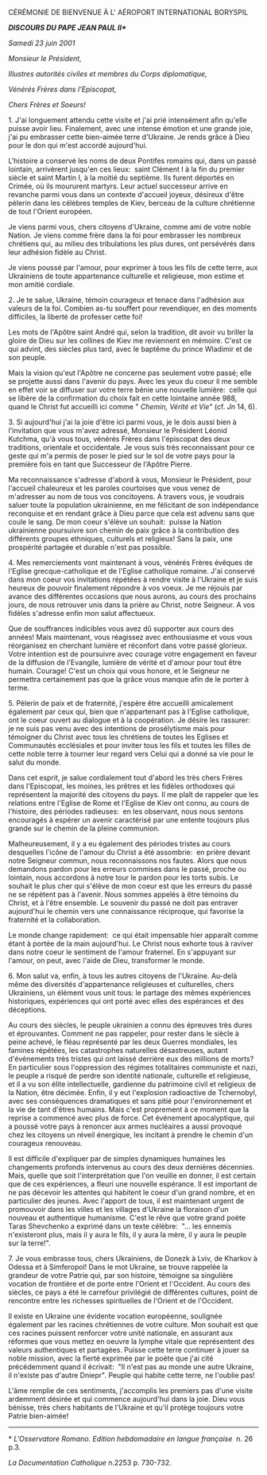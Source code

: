 CÉRÉMONIE DE BIENVENUE À L' AÉROPORT INTERNATIONAL BORYSPIL

***DISCOURS DU PAPE JEAN PAUL II\****

*Samedi 23 juin 2001*

*Monsieur le Président,*

*Illustres autorités civiles et membres du Corps diplomatique,*

*Vénérés Frères dans l'Episcopat,*

*Chers Frères et Soeurs!*

1. J'ai longuement attendu cette visite et j'ai prié intensément afin qu'elle puisse avoir lieu. Finalement, avec une intense émotion et une grande joie, j'ai pu embrasser cette bien-aimée terre d'Ukraine. Je rends grâce à Dieu pour le don qui m'est accordé aujourd'hui.

L'histoire a conservé les noms de deux Pontifes romains qui, dans un passé lointain, arrivèrent jusqu'en ces lieux:  saint Clément I à la fin du premier siècle et saint Martin I, à la moitié du septième. Ils furent déportés en Crimée, où ils moururent martyrs. Leur actuel successeur arrive en revanche parmi vous dans un contexte d'accueil joyeux, désireux d'être pèlerin dans les célèbres temples de Kiev, berceau de la culture chrétienne de tout l'Orient européen.

Je viens parmi vous, chers citoyens d'Ukraine, comme ami de votre noble Nation. Je viens comme frère dans la foi pour embrasser les nombreux chrétiens qui, au milieu des tribulations les plus dures, ont persévérés dans leur adhésion fidèle au Christ.

Je viens poussé par l'amour, pour exprimer à tous les fils de cette terre, aux Ukrainiens de toute appartenance culturelle et religieuse, mon estime et mon amitié cordiale.

2\. Je te salue, Ukraine, témoin courageux et tenace dans l'adhésion aux valeurs de la foi. Combien as-tu souffert pour revendiquer, en des moments difficiles, la liberté de professer cette foi!

Les mots de l'Apôtre saint André qui, selon la tradition, dit avoir vu briller la gloire de Dieu sur les collines de Kiev me reviennent en mémoire. C'est ce qui advint, des siècles plus tard, avec le baptême du prince Wladimir et de son peuple.

Mais la vision qu'eut l'Apôtre ne concerne pas seulement votre passé; elle se projette aussi dans l'avenir du pays. Avec les yeux du coeur il me semble en effet voir se diffuser sur votre terre bénie une nouvelle lumière:  celle qui se libère de la confirmation du choix fait en cette lointaine année 988, quand le Christ fut accueilli ici comme " *Chemin, Vérité et Vie*" (cf. *Jn* 14, 6).

3. Si aujourd'hui j'ai la joie d'être ici parmi vous, je le dois aussi bien à l'invitation que vous m'avez adressé, Monsieur le Président Léonid Kutchma, qu'à vous tous, vénérés Frères dans l'épiscopat des deux traditions, orientale et occidentale. Je vous suis très reconnaissant pour ce geste qui m'a permis de poser le pied sur le sol de votre pays pour la première fois en tant que Successeur de l'Apôtre Pierre.

Ma reconnaissance s'adresse d'abord à vous, Monsieur le Président, pour l'accueil chaleureux et les paroles courtoises que vous venez de m'adresser au nom de tous vos concitoyens. A travers vous, je voudrais saluer toute la population ukrainienne, en me félicitant de son indépendance reconquise et en rendant grâce à Dieu parce que cela est advenu sans que coule le sang. De mon coeur s'élève un souhait:  puisse la Nation ukrainienne poursuivre son chemin de paix grâce à la contribution des différents groupes ethniques, culturels et religieux! Sans la paix, une prospérité partagée et durable n'est pas possible.

4. Mes remerciements vont maintenant à vous, vénérés Frères évêques de l'Eglise grecque-catholique et de l'Eglise catholique romaine. J'ai conservé dans mon coeur vos invitations répétées à rendre visite à l'Ukraine et je suis heureux de pouvoir finalement répondre à vos voeux. Je me réjouis par avance des différentes occasions que nous aurons, au cours des prochains jours, de nous retrouver unis dans la prière au Christ, notre Seigneur. A vos fidèles s'adresse enfin mon salut affectueux.

Que de souffrances indicibles vous avez dû supporter aux cours des années! Mais maintenant, vous réagissez avec enthousiasme et vous vous réorganisez en cherchant lumière et réconfort dans votre passé glorieux. Votre intention est de poursuivre avec courage votre engagement en faveur de la diffusion de l'Evangile, lumière de vérité et d'amour pour tout être humain. Courage! C'est un choix qui vous honore, et le Seigneur ne permettra certainement pas que la grâce vous manque afin de le porter à terme.

5. Pèlerin de paix et de fraternité, j'espère être accueilli amicalement également par ceux qui, bien que n'appartenant pas à l'Eglise catholique, ont le coeur ouvert au dialogue et à la coopération. Je désire les rassurer:  je ne suis pas venu avec des intentions de prosélytisme mais pour témoigner du Christ avec tous les chrétiens de toutes les Eglises et Communautés ecclésiales et pour inviter tous les fils et toutes les filles de cette noble terre à tourner leur regard vers Celui qui a donné sa vie pour le salut du monde.

Dans cet esprit, je salue cordialement tout d'abord les très chers Frères dans l'Episcopat, les moines, les prêtres et les fidèles orthodoxes qui représentent la majorité des citoyens du pays. Il me plaît de rappeler que les relations entre l'Eglise de Rome et l'Eglise de Kiev ont connu, au cours de l'histoire, des périodes radieuses:  en les observant, nous nous sentons encouragés à espérer un avenir caractérisé par une entente toujours plus grande sur le chemin de la pleine communion.

Malheureusement, il y a eu également des périodes tristes au cours desquelles l'icône de l'amour du Christ a été assombrie:  en prière devant notre Seigneur commun, nous reconnaissons nos fautes. Alors que nous demandons pardon pour les erreurs commises dans le passé, proche ou lointain, nous accordons à notre tour le pardon pour les torts subis. Le souhait le plus cher qui s'élève de mon coeur est que les erreurs du passé ne se répètent pas à l'avenir. Nous sommes appelés à être témoins du Christ, et à l'être ensemble. Le souvenir du passé ne doit pas entraver aujourd'hui le chemin vers une connaissance réciproque, qui favorise la fraternité et la collaboration.

Le monde change rapidement:  ce qui était impensable hier apparaît comme étant à portée de la main aujourd'hui. Le Christ nous exhorte tous à raviver dans notre coeur le sentiment de l'amour fraternel. En s'appuyant sur l'amour, on peut, avec l'aide de Dieu, transformer le monde.

6. Mon salut va, enfin, à tous les autres citoyens de l'Ukraine. Au-delà même des diversités d'appartenance religieuses et culturelles, chers Ukrainiens, un élément vous unit tous: le partage des mêmes expériences historiques, expériences qui ont porté avec elles des espérances et des déceptions.

Au cours des siècles, le peuple ukrainien a connu des épreuves très dures et éprouvantes. Comment ne pas rappeler, pour rester dans le siècle à peine achevé, le fléau représenté par les deux Guerres mondiales, les famines répétées, les catastrophes naturelles désastreuses, autant d'événements très tristes qui ont laissé derrière eux des millions de morts? En particulier sous l'oppression des régimes totalitaires communiste et nazi, le peuple a risqué de perdre son identité nationale, culturelle et religieuse, et il a vu son élite intellectuelle, gardienne du patrimoine civil et religieux de la Nation, être décimée. Enfin, il y eut l'explosion radioactive de Tchernobyl, avec ses conséquences dramatiques et sans pitié pour l'environnement et la vie de tant d'êtres humains. Mais c'est proprement à ce moment que la reprise a commencé avec plus de force. Cet événement apocalyptique, qui a poussé votre pays à renoncer aux armes nucléaires a aussi provoqué chez les citoyens un réveil énergique, les incitant à prendre le chemin d'un courageux renouveau.

Il est difficile d'expliquer par de simples dynamiques humaines les changements profonds intervenus au cours des deux dernières décennies. Mais, quelle que soit l'interprétation que l'on veuille en donner, il est certain que de ces expériences, a fleuri une nouvelle espérance. Il est important de ne pas décevoir les attentes qui habitent le coeur d'un grand nombre, et en particulier des jeunes. Avec l'apport de tous, il est maintenant urgent de promouvoir dans les villes et les villages d'Ukraine la floraison d'un nouveau et authentique humanisme. C'est le rêve que votre grand poète Taras Shevchenko a exprimé dans un texte célèbre:  "... les ennemis n'existeront plus, mais il y aura le fils, il y aura la mère, il y aura le peuple sur la terre!".

7. Je vous embrasse tous, chers Ukrainiens, de Donezk à Lviv, de Kharkov à Odessa et à Simferopol! Dans le mot Ukraine, se trouve rappelée la grandeur de votre Patrie qui, par son histoire, témoigne sa singulière vocation de frontière et de porte entre l'Orient et l'Occident. Au cours des siècles, ce pays a été le carrefour privilégié de différentes cultures, point de rencontre entre les richesses spirituelles de l'Orient et de l'Occident.

Il existe en Ukraine une évidente vocation européenne, soulignée également par les racines chrétiennes de votre culture. Mon souhait est que ces racines puissent renforcer votre unité nationale, en assurant aux réformes que vous mettez en oeuvre la lymphe vitale que représentent des valeurs authentiques et partagées. Puisse cette terre continuer à jouer sa noble mission, avec la fierté exprimée par le poète que j'ai cité précédemment quand il écrivait:  "Il n'est pas au monde une autre Ukraine, il n'existe pas d'autre Dniepr". Peuple qui habite cette terre, ne l'oublie pas!

L'âme remplie de ces sentiments, j'accomplis les premiers pas d'une visite ardemment désirée et qui commence aujourd'hui dans la joie. Dieu vous bénisse, très chers habitants de l'Ukraine et qu'il protège toujours votre Patrie bien-aimée!

* * *

\* *L'Osservatore Romano. Edition hebdomadaire en langue française*  n. 26 p.3.

*La Documentation Catholique* n.2253 p. 730-732.